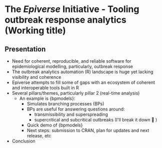 # The _Epiverse_ Initiative - Tooling outbreak response analytics (Working title)

## Presentation

- Need for coherent, reproducible, and reliable software for epidemiological modelling, particularly, outbreak response 
- The outbreak analytics automation (R) landscape is huge yet lacking visibility and coherence
- Epiverse attempts to fill some of gaps with an ecosystem of coherent and interoperable tools built in R
- Several pillars/themes, particularly pillar 2 (real-time analysis)
  - An example is {bpmodels}:
    - Simulates branching processes (BPs)
    - BPs are useful for answering questions around:
      - transmissibility and superspreading
      - supercritical and subcritical outbreaks (I'll break it down :slightly_smiling_face: )
    - Quick demo of {bpmodels}
    - Next steps: submission to CRAN, plan for updates and next release, etc
- Conclusion
